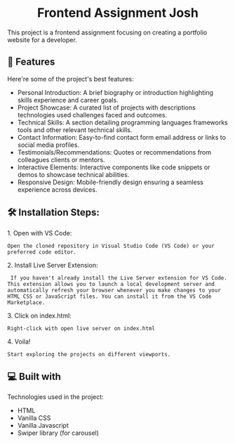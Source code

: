 <h1 align="center" id="title">Frontend Assignment Josh</h1>

<p id="description">This project is a frontend assignment focusing on creating a portfolio website for a developer.</p>

<h2>🧐 Features</h2>

Here're some of the project's best features:

* Personal Introduction: A brief biography or introduction highlighting skills experience and career goals.
* Project Showcase: A curated list of projects with descriptions technologies used challenges faced and outcomes.
* Technical Skills: A section detailing programming languages frameworks tools and other relevant technical skills.
* Contact Information: Easy-to-find contact form email address or links to social media profiles.
* Testimonials/Recommendations: Quotes or recommendations from colleagues clients or mentors.
* Interactive Elements: Interactive components like code snippets or demos to showcase technical abilities.
* Responsive Design: Mobile-friendly design ensuring a seamless experience across devices.

<h2>🛠️ Installation Steps:</h2>

<p>1. Open with VS Code:</p>

```
Open the cloned repository in Visual Studio Code (VS Code) or your preferred code editor.
```

<p>2. Install Live Server Extension:</p>

```
 If you haven't already install the Live Server extension for VS Code. This extension allows you to launch a local development server and automatically refresh your browser whenever you make changes to your HTML CSS or JavaScript files. You can install it from the VS Code Marketplace.
```

<p>3. Click on index.html:</p>

```
Right-click with open live server on index.html
```

<p>4. Voila!</p>

```
Start exploring the projects on different viewports.
```

<h2>💻 Built with</h2>

Technologies used in the project:

* HTML
* Vanilla CSS
* Vanilla Javascript
* Swiper library (for carousel)
